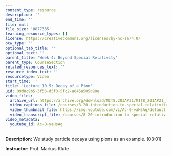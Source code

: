 ```yaml
---
content_type: resource
description: ''
end_time: ''
file: null
file_size: '8877335'
learning_resource_types: []
license: https://creativecommons.org/licenses/by-nc-sa/4.0/
ocw_type: ''
optional_tab_title: ''
optional_text: ''
parent_title: 'Week 4: Beyond Special Relativity'
parent_type: CourseSection
related_resources_text: ''
resource_index_text: ''
resourcetype: Video
start_time: ''
title: 'Lecture 10.5: Decay of a Pion'
uid: 09d8c9b5-3f56-d5f3-5fc2-a845a505d98e
video_files:
  archive_url: https://archive.org/download/MIT8.20IAP21/MIT8_20IAP21_lec10-5_300k.mp4
  video_captions_file: /courses/8-20-introduction-to-special-relativity-january-iap-2021/1be5c1a2cdf858fea258f505ce3eb346_Ac-0-yaHsAg.vtt
  video_thumbnail_file: https://img.youtube.com/vi/Ac-0-yaHsAg/default.jpg
  video_transcript_file: /courses/8-20-introduction-to-special-relativity-january-iap-2021/3774cff51d609e479b95ab632b69fb5f_Ac-0-yaHsAg.pdf
video_metadata:
  youtube_id: Ac-0-yaHsAg
---
```


**Description:** We study particle decays using pions as an example. (03:01)

**Instructor:** Prof. Markus Klute


